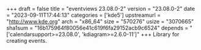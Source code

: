 +++
draft = false
title = "eventviews 23.08.0-2"
version = "23.08.0-2"
date = "2023-09-11T17:44:13"
categories = ['kde5']
upstreamurl = "http://www.kde.org"
arch = "x86_64"
size = "570276"
usize = "3070665"
sha1sum = "16b175964f80056e41c619f6fa29152acb9c6524"
depends = "['calendarsupport>=23.08.0', 'kdiagram>=2.6.0-11']"
+++
Library for creating events.